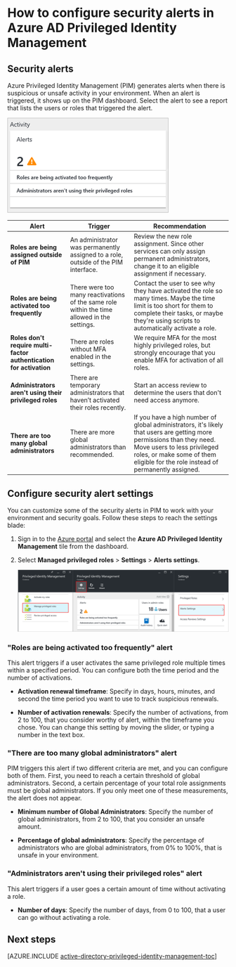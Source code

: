 <properties
   pageTitle="How to configure security alerts | Microsoft Azure"
   description="Learn how to configure security alerts for Azure Privileged Identity Management extension."
   services="active-directory"
   documentationCenter=""
   authors="kgremban"
   manager="femila"
   editor=""/>

<tags
   ms.service="active-directory"
   ms.devlang="na"
   ms.topic="article"
   ms.tgt_pltfrm="na"
   ms.workload="identity"
   ms.date="08/17/2016"
   ms.author="kgremban"/>

# How to configure security alerts in Azure AD Privileged Identity Management

## Security alerts
Azure Privileged Identity Management (PIM) generates alerts when there is suspicious or unsafe activity in your environment. When an alert is triggered, it shows up on the PIM dashboard. Select the alert to see a report that lists the users or roles that triggered the alert.

![PIM dashboard security alerts - screenshot][1]



| Alert | Trigger | Recommendation |
| ----- | ------- | -------------- |
| **Roles are being assigned outside of PIM** | An administrator was permanently assigned to a role, outside of the PIM interface. | Review the new role assignment. Since other services can only assign permanent administrators, change it to an eligible assignment if necessary. |
| **Roles are being activated too frequently** | There were too many reactivations of the same role within the time allowed in the settings. | Contact the user to see why they have activated the role so many times. Maybe the time limit is too short for them to complete their tasks, or maybe they're using scripts to automatically activate a role. |
| **Roles don't require multi-factor authentication for activation** | There are roles without MFA enabled in the settings. | We require MFA for the most highly privileged roles, but strongly encourage that you enable MFA for activation of all roles. |
| **Administrators aren't using their privileged roles** | There are temporary administrators that haven’t activated their roles recently. | Start an access review to determine the users that don't need access anymore. |
| **There are too many global administrators** | There are more global administrators than recommended. | If you have a high number of global administrators, it's likely that users are getting more permissions than they need. Move users to less privileged roles, or make some of them eligible for the role instead of permanently assigned. |

## Configure security alert settings

You can customize some of the security alerts in PIM to work with your environment and security goals. Follow these steps to reach the settings blade:

1. Sign in to the [Azure portal](https://portal.azure.com/) and select the **Azure AD Privileged Identity Management** tile from the dashboard.
2. Select **Managed privileged roles** > **Settings** > **Alerts settings**.

    ![Navigate to security alerts settings][2]

### "Roles are being activated too frequently" alert

This alert triggers if a user activates the same privileged role multiple times within a specified period. You can configure both the time period and the number of activations.

- **Activation renewal timeframe**: Specify in days, hours, minutes, and second the time period you want to use to track suspicious renewals.

- **Number of activation renewals**: Specify the number of activations, from 2 to 100, that you consider worthy of alert, within the timeframe you chose. You can change this setting by moving the slider, or typing a number in the text box.


### "There are too many global administrators" alert

PIM triggers this alert if two different criteria are met, and you can configure both of them. First, you need to reach a certain threshold of global administrators. Second, a certain percentage of your total role assignments must be global administrators. If you only meet one of these measurements, the alert does not appear.  

- **Minimum number of Global Administrators**: Specify the number of global administrators, from 2 to 100, that you consider an unsafe amount.

- **Percentage of global administrators**: Specify the percentage of administrators who are global administrators, from 0% to 100%, that is unsafe in your environment.

### "Administrators aren't using their privileged roles" alert

This alert triggers if a user goes a certain amount of time without activating a role.

- **Number of days**: Specify the number of days, from 0 to 100, that a user can go without activating a role.

<!--Every topic should have next steps and links to the next logical set of content to keep the customer engaged-->
## Next steps
[AZURE.INCLUDE [active-directory-privileged-identity-management-toc](../../includes/active-directory-privileged-identity-management-toc.md)]


<!--Image references-->

[1]: ./media/active-directory-privileged-identity-management-how-to-configure-security-alerts/PIM_security_dash.png
[2]: ./media/active-directory-privileged-identity-management-how-to-configure-security-alerts/PIM_security_settings.png
